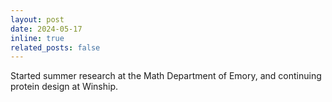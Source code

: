 ```yaml
---
layout: post
date: 2024-05-17
inline: true
related_posts: false
---
```


Started summer research at the Math Department of Emory, and continuing protein design at Winship.
